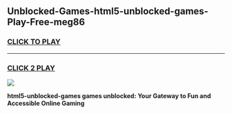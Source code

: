 
## Unblocked-Games-html5-unblocked-games-Play-Free-meg86
<h3>
<a href="https://premium76.site?title=html5-unblocked-games&ref=20M">CLICK TO PLAY</a></h3>
<hr>

<h3>
<a href="https://premium76.site?title=html5-unblocked-games&ref=20M">CLICK 2 PLAY</a>
  
</h3>

<a href="https://premium76.site?title=html5-unblocked-games&ref=19M"><img src="https://clearcache.store/games.png"></a>


**html5-unblocked-games games unblocked: Your Gateway to Fun and Accessible Online Gaming**
